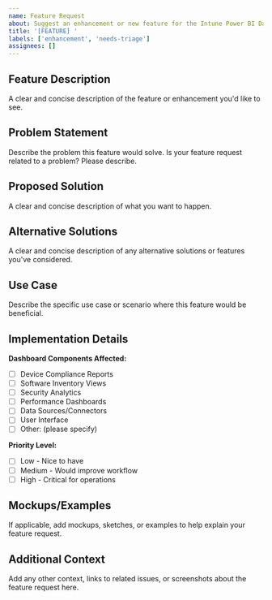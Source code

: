 ```yaml
---
name: Feature Request
about: Suggest an enhancement or new feature for the Intune Power BI Dashboard
title: '[FEATURE] '
labels: ['enhancement', 'needs-triage']
assignees: []
---
```


## Feature Description
A clear and concise description of the feature or enhancement you'd like to see.

## Problem Statement
Describe the problem this feature would solve. Is your feature request related to a problem? Please describe.

## Proposed Solution
A clear and concise description of what you want to happen.

## Alternative Solutions
A clear and concise description of any alternative solutions or features you've considered.

## Use Case
Describe the specific use case or scenario where this feature would be beneficial.

## Implementation Details
**Dashboard Components Affected:**
- [ ] Device Compliance Reports
- [ ] Software Inventory Views
- [ ] Security Analytics
- [ ] Performance Dashboards
- [ ] Data Sources/Connectors
- [ ] User Interface
- [ ] Other: (please specify)

**Priority Level:**
- [ ] Low - Nice to have
- [ ] Medium - Would improve workflow
- [ ] High - Critical for operations

## Mockups/Examples
If applicable, add mockups, sketches, or examples to help explain your feature request.

## Additional Context
Add any other context, links to related issues, or screenshots about the feature request here.
